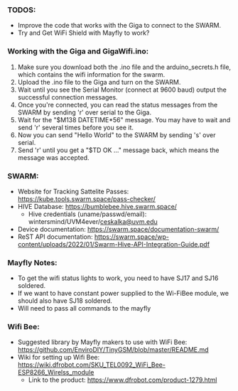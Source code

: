 ### TODOS:
- Improve the code that works with the Giga to connect to the SWARM.
- Try and Get WiFi Shield with Mayfly to work?

### Working with the Giga and GigaWifi.ino:
1. Make sure you download both the .ino file and the arduino_secrets.h file, which contains the wifi information for the swarm.
2. Upload the .ino file to the Giga and turn on the SWARM.
3. Wait until you see the Serial Monitor (connect at 9600 baud) output the successful connection messages.
4. Once you're connected, you can read the status messages from the SWARM by sending 'r' over serial to the Giga.
5. Wait for the "$M138 DATETIME*56" message. You may have to wait and send 'r' several times before you see it.
6. Now you can send "Hello World" to the SWARM by sending 's' over serial.
7. Send 'r' until you get a "$TD OK ..." message back, which means the message was accepted.
   
### SWARM:
- Website for Tracking Sattelite Passes: https://kube.tools.swarm.space/pass-checker/
- HIVE Database: https://bumblebee.hive.swarm.space/
  - Hive credentials (uname/passwd/email): wintersmind/UVM4ever/ceskalka@uvm.edu
- Device documentation: https://swarm.space/documentation-swarm/
- ReST API documentation: https://swarm.space/wp-content/uploads/2022/01/Swarm-Hive-API-Integration-Guide.pdf

### Mayfly Notes:
- To get the wifi status lights to work, you need to have SJ17 and SJ16 soldered.
- If we want to have constant power supplied to the Wi-FiBee module, we should also have SJ18 soldered.
- Will need to pass all commands to the mayfly

### Wifi Bee:
- Suggested library by Mayfly makers to use with WiFi Bee: https://github.com/EnviroDIY/TinyGSM/blob/master/README.md
- Wiki for setting up Wifi Bee: https://wiki.dfrobot.com/SKU_TEL0092_WiFi_Bee-ESP8266_Wirelss_module
  - Link to the product: https://www.dfrobot.com/product-1279.html
